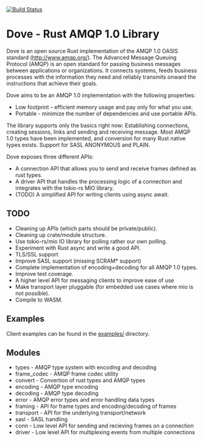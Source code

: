 [![Build Status](https://travis-ci.com/lulf/dove.svg?branch=master)](https://travis-ci.com/lulf/dove)

# Dove - Rust AMQP 1.0 Library

Dove is an open source Rust implementation of the AMQP 1.0 OASIS standard (http://www.amqp.org/). The Advanced Message Queuing Protocol (AMQP) is an open standard for passing business messages between applications or organizations.  It connects systems, feeds business processes with the information they need and reliably transmits onward the instructions that achieve their goals. 

Dove aims to be an AMQP 1.0 implementation with the following properties:

* Low footprint - efficient memory usage and pay only for what you use.
* Portable - minimize the number of dependencies and use portable APIs.

The library supports only the basics right now: Establishing connections, creating sessions, links and sending and receiving message. Most AMQP 1.0 types have been implemented, and conversion for many Rust native types exists. Support for SASL ANONYMOUS and PLAIN.

Dove exposes three different APIs:

* A connection API that allows you to send and receive frames defined as rust types.
* A driver API that handles the processing logic of a connection and integrates with the tokio-rs MIO library.
* (TODO) A simplified API for writing clients using async await.

## TODO

* Cleaning up APIs (which parts should be private/public).
* Cleaning up crate/module structure.
* Use tokio-rs/mio IO library for polling rather our own polling.
* Experiment with Rust async and write a good API.
* TLS/SSL support
* Improve SASL support (missing SCRAM* support)
* Complete implementation of encoding+decoding for all AMQP 1.0 types.
* Improve test coverage.
* A higher level API for messaging clients to improve ease of use
* Make transport layer pluggable (for embedded use cases where mio is not possible).
* Compile to WASM.

## Examples

Client examples can be found in the [examples/](https://github.com/lulf/dove/tree/master/examples) directory.

## Modules

* types - AMQP type system with encoding and decoding
* frame_codec - AMQP frame codec utility
* convert - Convertion of rust types and AMQP types
* encoding - AMQP type encoding
* decoding - AMQP type decoding
* error - AMQP error types and error handling data types
* framing - API for frame types and encoding/decoding of frames
* transport - API for the underlying transport/network
* sasl - SASL handling
* conn - Low level API for sending and recieving frames on a connection
* driver - Low level API for multiplexing events from multiple connections
